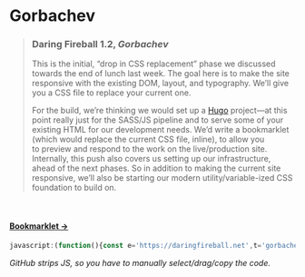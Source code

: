 # Gorbachev

> ### Daring Fireball 1.2, *Gorbachev*
>
> This is the initial, “drop in CSS replacement” phase we discussed towards the end of lunch last week. The goal here is to make the site responsive with the existing DOM, layout, and typography. We’ll give you a CSS file to replace your current one.
>
> For the build, we’re thinking we would set up a [Hugo](https://gohugo.io/) project—at this point really just for the SASS/JS pipeline and to serve some of your existing HTML for our development needs. We’d write a bookmarklet (which would replace the current CSS file, inline), to allow you to preview and respond to the work on the live/production site. Internally, this push also covers us setting up our infrastructure, ahead of the next phases. So in addition to making the current site responsive, we’ll also be starting our modern utility/variable-ized CSS foundation to build on.

 

#### [Bookmarklet →](https://mfehrenbach.github.io/gorbachev/bookmarklet.txt "Gorbachev") <!-- Title for regex hook. -->

```js
javascript:(function(){const e='https://daringfireball.net',t='gorbachev';if(location.href.includes(e)){let e=document.getElementById(t);e&&e.remove(),e=document.createElement('script'),e.id=t,e.src='https://mfehrenbach.github.io/gorbachev/payload.js',document.head.appendChild(e)}else location.href=e})()
```

*GitHub strips JS, so you have to manually select/drag/copy the code.*
